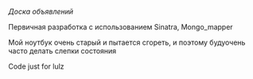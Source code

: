 *Доска объявлений*

Первичная разработка с использованием Sinatra, Mongo_mapper

Мой ноутбук очень старый и пытается сгореть, и поэтому будуочень часто делать слепки состояния

Code just for lulz

